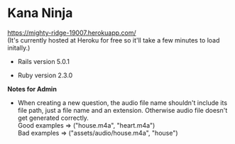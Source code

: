 # Kana Ninja

https://mighty-ridge-19007.herokuapp.com/ <br/>
(It's currently hosted at Heroku for free so it'll take a few minutes to load initally.)

* Rails version 5.0.1

* Ruby version 2.3.0

**Notes for Admin**

- When creating a new question, the audio file name shouldn't include its file path, just a file name and an extension. Otherwise audio file doesn't get generated correctly. <br/>Good examples => ("house.m4a", "heart.m4a") <br/>Bad examples => ("assets/audio/house.m4a", "house")
